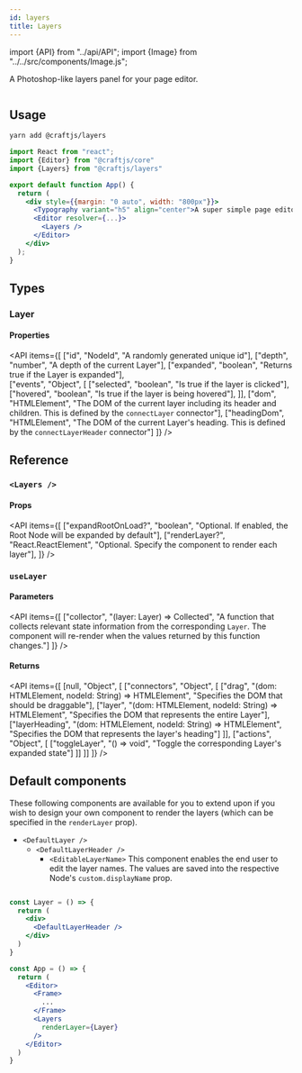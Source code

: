 ```yaml
---
id: layers
title: Layers
---
```


import {API} from "../api/API";
import {Image} from "../../src/components/Image.js";

A Photoshop-like layers panel for your page editor.

<Image img="layers.gif" />

## Usage

```bash
yarn add @craftjs/layers
```

```jsx
import React from "react";
import {Editor} from "@craftjs/core"
import {Layers} from "@craftjs/layers"

export default function App() {
  return (
    <div style={{margin: "0 auto", width: "800px"}}>
      <Typography variant="h5" align="center">A super simple page editor</Typography>
      <Editor resolver={...}>
        <Layers />
      </Editor>
    </div>
  );
} 
```


## Types
### Layer
#### Properties
<API items={[
  ["id", "NodeId", "A randomly generated unique id"],
  ["depth", "number", "A depth of the current Layer"],
  ["expanded", "boolean", "Returns true if the Layer is expanded"],  
  ["events", "Object", [
    ["selected", "boolean", "Is true if the layer is clicked"],
    ["hovered", "boolean", "Is true if the layer is being hovered"],
  ]],
  ["dom", "HTMLElement", "The DOM of the current layer including its header and children. This is defined by the `connectLayer` connector"],
  ["headingDom", "HTMLElement", "The DOM of the current Layer's heading. This is defined by the `connectLayerHeader` connector"]
]} /> 



## Reference
### `<Layers />`
#### Props
<API items={[
  ["expandRootOnLoad?", "boolean", "Optional. If enabled, the Root Node will be expanded by default"],
  ["renderLayer?", "React.ReactElement", "Optional. Specify the component to render each layer"],
]} /> 

### `useLayer`
#### Parameters
<API items={[
  ["collector", "(layer: Layer) => Collected", "A function that collects relevant state information from the corresponding `Layer`. The component will re-render when the values returned by this function changes."]
]} /> 



#### Returns
<API items={[
  [null, "Object", [
    ["connectors", "Object", [
      ["drag", "(dom: HTMLElement, nodeId: String) => HTMLElement", "Specifies the DOM that should be draggable"],
      ["layer", "(dom: HTMLElement, nodeId: String) => HTMLElement", "Specifies the DOM that represents the entire Layer"],
      ["layerHeading", "(dom: HTMLElement, nodeId: String) => HTMLElement", "Specifies the DOM that represents the layer's heading"]
    ]],
    ["actions", "Object", [
      ["toggleLayer", "() => void", "Toggle the corresponding Layer's expanded state"]
    ]]
  ]]
]} /> 


## Default components
These following components are available for you to extend upon if you wish to design your own component to render the layers (which can be specified in the `renderLayer` prop).

- `<DefaultLayer />` 
  - `<DefaultLayerHeader />` 
    - `<EditableLayerName>` This component enables the end user to edit the layer names. The values are saved into the respective Node's `custom.displayName` prop.

```jsx

const Layer = () => {
  return (
    <div>
      <DefaultLayerHeader />
    </div>
  )
}

const App = () => {
  return (
    <Editor>
      <Frame>
        ...
      </Frame>
      <Layers 
        renderLayer={Layer}
      />
    </Editor>
  )
}
```
